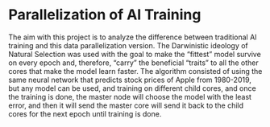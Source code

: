 # Parallelization of AI Training

The aim with this project is to analyze the difference between traditional AI training and this data parallelization version. The Darwinistic ideology of Natural Selection was used with the goal to make the “fittest” model survive on every epoch and, therefore, “carry” the beneficial “traits” to all the other cores that make the model learn faster. The algorithm consisted of using the same neural network that predicts stock prices of Apple from 1980-2019, but any model can be used, and training on different child cores, and once the training is done, the master node will choose the model with the least error, and then it will send the master core will send it back to the child cores for the next epoch until training is done.
